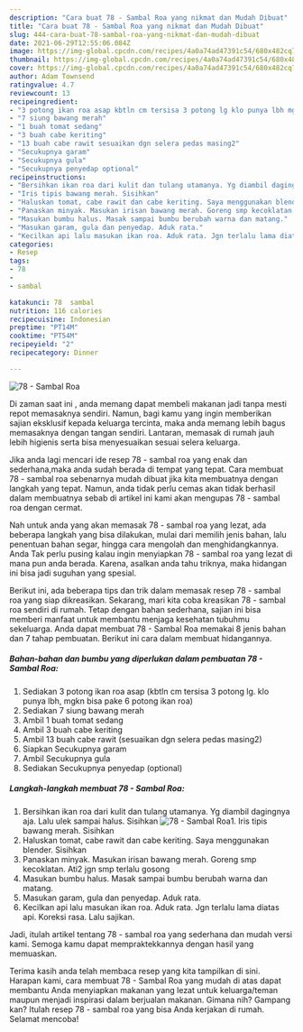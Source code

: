```yaml
---
description: "Cara buat 78 - Sambal Roa yang nikmat dan Mudah Dibuat"
title: "Cara buat 78 - Sambal Roa yang nikmat dan Mudah Dibuat"
slug: 444-cara-buat-78-sambal-roa-yang-nikmat-dan-mudah-dibuat
date: 2021-06-29T12:55:06.084Z
image: https://img-global.cpcdn.com/recipes/4a0a74ad47391c54/680x482cq70/78-sambal-roa-foto-resep-utama.jpg
thumbnail: https://img-global.cpcdn.com/recipes/4a0a74ad47391c54/680x482cq70/78-sambal-roa-foto-resep-utama.jpg
cover: https://img-global.cpcdn.com/recipes/4a0a74ad47391c54/680x482cq70/78-sambal-roa-foto-resep-utama.jpg
author: Adam Townsend
ratingvalue: 4.7
reviewcount: 13
recipeingredient:
- "3 potong ikan roa asap kbtln cm tersisa 3 potong lg klo punya lbh mgkn bisa pake 6 potong ikan roa"
- "7 siung bawang merah"
- "1 buah tomat sedang"
- "3 buah cabe keriting"
- "13 buah cabe rawit sesuaikan dgn selera pedas masing2"
- "Secukupnya garam"
- "Secukupnya gula"
- "Secukupnya penyedap optional"
recipeinstructions:
- "Bersihkan ikan roa dari kulit dan tulang utamanya. Yg diambil dagingnya aja. Lalu ulek sampai halus. Sisihkan"
- "Iris tipis bawang merah. Sisihkan"
- "Haluskan tomat, cabe rawit dan cabe keriting. Saya menggunakan blender. Sisihkan"
- "Panaskan minyak. Masukan irisan bawang merah. Goreng smp kecoklatan. Ati2 jgn smp terlalu gosong"
- "Masukan bumbu halus. Masak sampai bumbu berubah warna dan matang."
- "Masukan garam, gula dan penyedap. Aduk rata."
- "Kecilkan api lalu masukan ikan roa. Aduk rata. Jgn terlalu lama diatas api. Koreksi rasa. Lalu sajikan."
categories:
- Resep
tags:
- 78
- 
- sambal

katakunci: 78  sambal 
nutrition: 116 calories
recipecuisine: Indonesian
preptime: "PT14M"
cooktime: "PT54M"
recipeyield: "2"
recipecategory: Dinner

---
```



![78 - Sambal Roa](https://img-global.cpcdn.com/recipes/4a0a74ad47391c54/680x482cq70/78-sambal-roa-foto-resep-utama.jpg)

Di zaman  saat ini , anda memang dapat membeli makanan jadi tanpa mesti repot memasaknya sendiri. Namun, bagi kamu yang ingin memberikan sajian eksklusif kepada keluarga tercinta, maka anda memang lebih bagus memasaknya dengan tangan sendiri. Lantaran, memasak di rumah jauh lebih higienis serta bisa menyesuaikan sesuai selera keluarga.

Jika anda lagi mencari ide resep 78 - sambal roa yang enak dan sederhana,maka anda sudah berada di tempat yang tepat. Cara membuat 78 - sambal roa  sebenarnya mudah dibuat jika kita membuatnya dengan langkah yang tepat. Namun, anda tidak perlu cemas akan tidak berhasil dalam membuatnya 
sebab di artikel ini kami akan mengupas 78 - sambal roa dengan cermat.  



Nah untuk anda yang akan memasak 78 - sambal roa yang lezat, ada beberapa langkah yang bisa dilakukan, mulai dari memilih jenis bahan, lalu penentuan bahan segar, hingga cara mengolah dan menghidangkannya. Anda Tak perlu pusing kalau ingin menyiapkan 78 - sambal roa yang lezat di mana pun anda berada. Karena, asalkan anda  tahu triknya, maka hidangan ini bisa jadi suguhan yang spesial.

Berikut ini, ada beberapa tips dan trik dalam memasak resep 78 - sambal roa yang siap dikreasikan. Sekarang, mari kita coba kreasikan 78 - sambal roa sendiri di rumah. Tetap dengan bahan sederhana, sajian ini bisa memberi manfaat untuk membantu menjaga kesehatan tubuhmu sekeluarga. Anda dapat membuat 78 - Sambal Roa memakai 8 jenis bahan dan 7 tahap pembuatan. Berikut ini cara dalam membuat hidangannya.

<!--inarticleads1-->

##### Bahan-bahan dan bumbu yang diperlukan dalam pembuatan 78 - Sambal Roa:

1. Sediakan 3 potong ikan roa asap (kbtln cm tersisa 3 potong lg. klo punya lbh, mgkn bisa pake 6 potong ikan roa)
1. Sediakan 7 siung bawang merah
1. Ambil 1 buah tomat sedang
1. Ambil 3 buah cabe keriting
1. Ambil 13 buah cabe rawit (sesuaikan dgn selera pedas masing2)
1. Siapkan Secukupnya garam
1. Ambil Secukupnya gula
1. Sediakan Secukupnya penyedap (optional)




<!--inarticleads2-->

##### Langkah-langkah membuat 78 - Sambal Roa:

1. Bersihkan ikan roa dari kulit dan tulang utamanya. Yg diambil dagingnya aja. Lalu ulek sampai halus. Sisihkan
<img src="https://img-global.cpcdn.com/steps/8269cd89d80eefb2/160x128cq70/78-sambal-roa-langkah-memasak-1-foto.jpg" alt="78 - Sambal Roa">1. Iris tipis bawang merah. Sisihkan
1. Haluskan tomat, cabe rawit dan cabe keriting. Saya menggunakan blender. Sisihkan
1. Panaskan minyak. Masukan irisan bawang merah. Goreng smp kecoklatan. Ati2 jgn smp terlalu gosong
1. Masukan bumbu halus. Masak sampai bumbu berubah warna dan matang.
1. Masukan garam, gula dan penyedap. Aduk rata.
1. Kecilkan api lalu masukan ikan roa. Aduk rata. Jgn terlalu lama diatas api. Koreksi rasa. Lalu sajikan.




Jadi, itulah artikel tentang  78 - sambal roa  yang sederhana dan mudah versi kami. Semoga kamu dapat mempraktekkannya dengan hasil yang memuaskan. 

Terima kasih anda telah membaca resep yang kita tampilkan di sini. Harapan kami, cara membuat  78 - Sambal Roa yang mudah di atas dapat membantu Anda menyiapkan makanan yang lezat untuk keluarga/teman maupun menjadi inspirasi dalam berjualan makanan. Gimana nih? Gampang kan? Itulah resep 78 - sambal roa yang bisa Anda kerjakan di rumah. Selamat mencoba!

